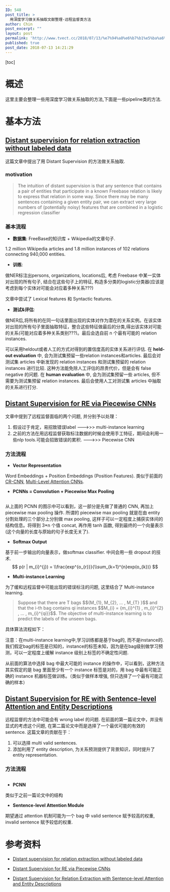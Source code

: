 ```yaml
---
ID: 548
post_title: >
  用深度学习做关系抽取文献整理-远程监督类方法
author: Chin
post_excerpt: ""
layout: post
permalink: 'http://www.tvect.cc/2018/07/13/%e7%94%a8%e6%b7%b1%e5%ba%a6%e5%ad%a6%e4%b9%a0%e5%81%9a%e5%85%b3%e7%b3%bb%e6%8a%bd%e5%8f%96%e6%96%87%e7%8c%ae%e6%95%b4%e7%90%86-%e8%bf%9c%e7%a8%8b%e7%9b%91%e7%9d%a3%e7%b1%bb%e6%96%b9%e6%b3%95/'
published: true
post_date: 2018-07-13 14:21:29
---
```

[toc]

<h1>概述</h1>

这里主要会整理一些用深度学习做关系抽取的方法,下面是一些pipeline类的方法.

<h1>基本方法</h1>

<h2><a href="https://nlp.stanford.edu/pubs/mintz09.pdf">Distant supervision for relation extraction without labeled data</a></h2>

这篇文章中提出了用 Distant Supervision 的方法做关系抽取.

<h3>motivation</h3>

<blockquote>
  The intuition of distant supervision is that any sentence that contains a pair of entities that participate in a known Freebase relation is likely to express that relation in some way. Since there may be many sentences containing a given entity pair, we can extract very large numbers of (potentially noisy) features that are combined in a logistic regression classifier
</blockquote>

<h3>基本流程</h3>

<ul>
<li><strong>数据集</strong>: FreeBase的知识库 + Wikipedia的文章句子.</li>
</ul>

1.2 million Wikipedia articles and 1.8 million instances of 102 relations connecting 940,000 entities.

<ul>
<li><strong>训练</strong>:</li>
</ul>

做NER标注出persons, organizations, locations后, 考虑 Freebase 中某一实体对出现的所有句子, 结合在这些句子上的特征, 构造多分类的logistic分类器(应该是考虑到每个实体对可能会对应着多种关系???)

文章中尝试了 Lexical features 和 Syntactic features.

<ul>
<li><strong>测试&amp;评估</strong>:</li>
</ul>

做NER后,将所有的在同一句话里面出现的实体对作为潜在的关系实例。在该实体对出现的所有句子里面抽取特征，整合这些特征做最后的分类,得出该实体对可能的关系(可能对应着多种关系类别???)。最后会选自前 n 个最有可能的 relation instances.

可以采用heldout或者人工的方式对得到的置信度高的实体关系进行评估.
在 <strong>held-out evaluation</strong> 中, 会为测试集预留一些relation instances和articles. 最后会对测试集 articles 中新发现的 relation instances 和测试集预留的 relation instances 进行比较. 这种方法能免除人工评估的昂贵代价，但是会有 false negative 的问题.
在 <strong>human evaluation</strong> 中, 会为测试集预留一些 articles, 但不需要为测试集预留 relation instances. 最后会使用人工对测试集 articles 中抽取的关系进行打分.

<h2><a href="http://www.nlpr.ia.ac.cn/cip/yubochen/yubochenPageFile/emnlp2015zeng.pdf">Distant Supervision for RE via Piecewise CNNs</a></h2>

文章中提到了远程监督面临的两个问题, 并分别予以处理：
1. 假设过于肯定，易招致错误label
    --->>> multi-instance learning
2. 之前的方法在用远程监督获取标注数据的时候会使用手工特征，期间会利用一些nlp tools.可能会招致错误的累积.
    --->>> Piecewise CNN

<h3>方法流程</h3>

<ul>
<li><strong>Vector Representation</strong></li>
</ul>

Word Embeddings + Position Embeddings (Position Features). 类似于前面的 <a href="http://www.tvect.cc/2018/07/13/用深度学习做关系抽取文献整理-pipeline类方法/#CR-CNN_Classifying_Relations_by_Ranking_with_CNN">CR-CNN</a>,  <a href="http://www.tvect.cc/2018/07/13/用深度学习做关系抽取文献整理-pipeline类方法/#CR-CNN_Classifying_Relations_by_Ranking_with_CNN">Multi-Level Attention CNNs</a>.

<ul>
<li><strong>PCNNs = Convolution + Piecewise Max Pooling</strong></li>
</ul>

<img src="http://www.tvect.cc/wp-content/uploads/2018/07/pcnn.png" alt="" />

从上面的 PCNN 的图示中可以看到，这一部分是先做了普通的 CNN, 再加上 piecewise max pooling 操作.
所谓的 piecewise max pooling 就是在由 entity 分割处理的三个部分上分别做 max pooling, 这样子可以一定程度上捕获实体间的结构信息。将得到 3*n 个值 concat, 再作用 tanh 函数, 得到最终的一个向量表示 (这个向量的长度与原始的句子长度无关了).

<ul>
<li><strong>Softmax Output</strong></li>
</ul>

基于前一步输出的向量表示，做softmax classifier. 中间会用一些 dropout 的技术.
$$
p(r | m_{i}^{j}) = \\frac{exp^{o_{r}}}{\\sum_{k=1}^{n}exp(o_{k})}
$$

<ul>
<li><strong>Multi-instance Learning</strong></li>
</ul>

为了缓和远程监督中可能出现的错误标注的问题, 这里结合了 Multi-instance learning.

<blockquote>
  Suppose that there are T bags $${M_{1}, M_{2}, ... , M_{T} }$$ and that the i-th bag contains qi instances $$M_{i} = {m_{i}^{1} , m_{i}^{2} , ... , m_{i}^{qi}}$$. The objective of multi-instance learning is to predict the labels of the unseen bags.
</blockquote>

具体算法流程如下：
<img src="http://www.tvect.cc/wp-content/uploads/2018/07/multi-instance-learning.png" alt="" />

注意：在multi-instance learning中,学习训练都是基于bag的, 而不是instance的. 我们假定bag的标签是已知的，instance的标签未知，因为是在bag级别做学习预测，可以一定程度上缓解 instance 级别上标签的不确定性问题.

从前面的算法中选择 bag 中最大可能的 instance 的操作中，可以看到，这种方法其实假定的是 bag 里面至少有一个 instance 标签是对的，用 bag 中最有可能正确的 instance 机器标签做训练。（类似于做样本增强, 但只选择了一个最有可能正确的样本）

<h2><a href="http://www.nlpr.ia.ac.cn/cip/~liukang/liukangPageFile/AAAI2017.pdf">Distant Supervision for RE with Sentence-level Attention and Entity Descriptions</a></h2>

远程监督的方法中可能会有 wrong label 的问题. 在前面的第一篇论文中，并没有显式的考虑这个问题, 在第二篇论文中而是选择了一个最优可能的有效的 sentence.
这篇文章的贡献在于：
1. 可以选择 multi valid sentences.
2. 添加利用了 entity description, 为关系预测提供了背景知识，同时提升了 entity representation.

<h3>方法流程</h3>

<img src="http://www.tvect.cc/wp-content/uploads/2018/07/apcnn.png" alt="" />

<ul>
<li><strong>PCNN</strong></li>
</ul>

类似于之前一篇论文中的结构

<ul>
<li><strong>Sentence-level Attention Module</strong></li>
</ul>

期望通过 attention 机制可能为一个 bag 中 valid sentence 赋予较高的权重, invalid sentence 赋予较低的权重.

<h1>参考资料</h1>

<ul>
<li><p><a href="https://nlp.stanford.edu/pubs/mintz09.pdf">Distant supervision for relation extraction without labeled data</a></p></li>
<li><p><a href="http://www.nlpr.ia.ac.cn/cip/yubochen/yubochenPageFile/emnlp2015zeng.pdf">Distant Supervision for RE via Piecewise CNNs</a></p></li>
<li><p><a href="http://www.nlpr.ia.ac.cn/cip/~liukang/liukangPageFile/AAAI2017.pdf">Distant Supervision for Relation Extraction with Sentence-level Attention and Entity Descriptions</a></p></li>
</ul>